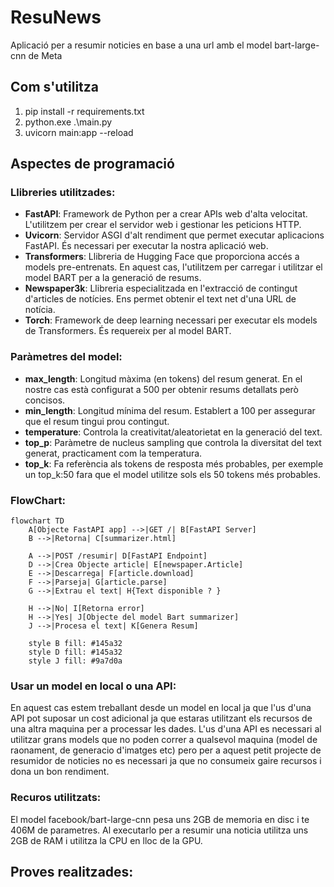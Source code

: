 # ResuNews

Aplicació per a resumir noticies en base a una url amb el model bart-large-cnn de Meta

## Com s'utilitza
1. pip install -r requirements.txt
2. python.exe .\main.py
3. uvicorn main:app --reload

## Aspectes de programació
### Llibreries utilitzades:
- **FastAPI**: Framework de Python per a crear APIs web d'alta velocitat. L'utilitzem per crear el servidor web i gestionar les peticions HTTP.
- **Uvicorn**: Servidor ASGI d'alt rendiment que permet executar aplicacions FastAPI. És necessari per executar la nostra aplicació web.
- **Transformers**: Llibreria de Hugging Face que proporciona accés a models pre-entrenats. En aquest cas, l'utilitzem per carregar i utilitzar el model BART per a la generació de resums.
- **Newspaper3k**: Llibreria especialitzada en l'extracció de contingut d'articles de notícies. Ens permet obtenir el text net d'una URL de notícia.
- **Torch**: Framework de deep learning necessari per executar els models de Transformers. És requereix per al model BART.

### Paràmetres del model:
- **max_length**: Longitud màxima (en tokens) del resum generat. En el nostre cas està configurat a 500 per obtenir resums detallats però concisos.
- **min_length**: Longitud mínima del resum. Establert a 100 per assegurar que el resum tingui prou contingut.
- **temperature**: Controla la creativitat/aleatorietat en la generació del text.
- **top_p**: Paràmetre de nucleus sampling que controla la diversitat del text generat, practicament com la temperatura.   
- **top_k**: Fa referència als tokens de resposta més probables, per exemple un top_k:50 fara que el model utilitze sols els 50 tokens més probables.

### FlowChart:
```mermaid
flowchart TD
    A[Objecte FastAPI app] -->|GET /| B[FastAPI Server]
    B -->|Retorna| C[summarizer.html]
    
    A -->|POST /resumir| D[FastAPI Endpoint]
    D -->|Crea Objecte article| E[newspaper.Article]
    E -->|Descarrega| F[article.download]
    F -->|Parseja| G[article.parse]
    G -->|Extrau el text| H{Text disponible ? }
    
    H -->|No| I[Retorna error]
    H -->|Yes| J[Objecte del model Bart summarizer]
    J -->|Procesa el text| K[Genera Resum]
    
    style B fill: #145a32 
    style D fill: #145a32 
    style J fill: #9a7d0a 
```

### Usar un model en local o una API:
En aquest cas estem treballant desde un model en local ja que l'us d'una API pot suposar un cost adicional ja que estaras utilitzant els recursos de una altra maquina per a processar les dades. L'us d'una API es necessari al utilitzar grans models que no poden correr a qualsevol maquina (model de raonament, de generacio d'imatges etc) pero per a aquest petit projecte de resumidor de noticies no es necessari ja que no consumeix gaire recursos i dona un bon rendiment.

### Recuros utilitzats:
El model facebook/bart-large-cnn pesa uns 2GB de memoria en disc i te 406M de parametres. Al executarlo per a resumir una noticia utilitza uns 2GB de RAM i utilitza la CPU en lloc de la GPU.

## Proves realitzades:

